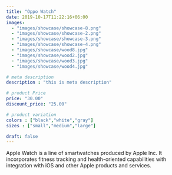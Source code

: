 ```yaml
---
title: "Oppo Watch"
date: 2019-10-17T11:22:16+06:00
images: 
  - "images/showcase/showcase-8.png"
  - "images/showcase/showcase-2.png"
  - "images/showcase/showcase-3.png"
  - "images/showcase/showcase-4.png"
  - "images/showcase/wood8.jpg"
  - "images/showcase/wood2.jpg"
  - "images/showcase/wood3.jpg"
  - "images/showcase/wood4.jpg"

# meta description
description : "this is meta description"

# product Price
price: "30.00"
discount_price: "25.00"

# product variation
colors : ["black","white","gray"]
sizes : ["small","medium","large"]

draft: false
---
```


Apple Watch is a line of smartwatches produced by Apple Inc. It incorporates fitness tracking and health-oriented capabilities with integration with iOS and other Apple products and services.
